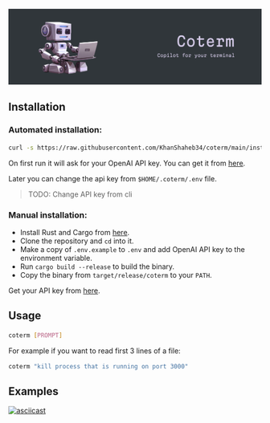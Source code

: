 ![coterm banner](images/coterm_banner.png)

## Installation

### Automated installation:

```bash
curl -s https://raw.githubusercontent.com/KhanShaheb34/coterm/main/install.sh | sh
```

On first run it will ask for your OpenAI API key. You can get it from [here](https://beta.openai.com/account/api-keys).

Later you can change the api key from `$HOME/.coterm/.env` file.

> TODO: Change API key from cli

### Manual installation:

- Install Rust and Cargo from [here](https://www.rust-lang.org/tools/install).
- Clone the repository and `cd` into it.
- Make a copy of `.env.example` to `.env` and add OpenAI API key to the environment variable.
- Run `cargo build --release` to build the binary.
- Copy the binary from `target/release/coterm` to your `PATH`.

Get your API key from [here](https://beta.openai.com/account/api-keys).

## Usage

```bash
coterm [PROMPT]
```

For example if you want to read first 3 lines of a file:

```bash
coterm "kill process that is running on port 3000"
```

## Examples

[![asciicast](https://asciinema.org/a/tOqHkyYAiSEWTLWIN1w9xHcMB.svg)](https://asciinema.org/a/tOqHkyYAiSEWTLWIN1w9xHcMB?autoplay=1)
